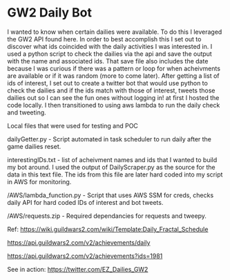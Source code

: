 # GW2 Daily Bot

I wanted to know when certain dailies were available.
To do this I leveraged the GW2 API found here.
In order to best accomplish this I set out to discover what ids coincided with the daily activities I was interested in.
I used a python script to check the dailies via the api and save the output with the name and associated ids. That save file also includes the date because I was curious if there was a pattern or loop for when acheivments are available or if it was random (more to come later).
After getting a list of ids of interest, I set out to create a twitter bot that would use python to check the dailies and if the ids match with those of interest, tweets those dailies out so I can see the fun ones without logging in!
at first I hosted the code locally. I then transitioned to using aws lambda to run the daily check and tweeting.

Local files that were used for testing and POC

dailyGetter.py - Script automated in task scheduler to run daily after the game dailies reset.

interestingIDs.txt - list of acheivment names and ids that I wanted to build my bot around. I used the output of DailyScraper.py as the source for the data in this text file. The ids from this file are later hard coded into my script in AWS for monitoring.

/AWS/lambda_function.py - Script that uses AWS SSM for creds, checks daily API for hard coded IDs of interest and bot tweets.

/AWS/requests.zip - Required dependancies for requests and tweepy.


Ref:
https://wiki.guildwars2.com/wiki/Template:Daily_Fractal_Schedule

https://api.guildwars2.com/v2/achievements/daily

https://api.guildwars2.com/v2/achievements?ids=1981

See in action: https://twitter.com/EZ_Dailies_GW2
